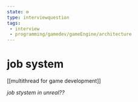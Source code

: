 ```yaml
---
state: ⚙️
type: interviewquestion
tags:
 - interview 
 - programming/gamedev/gameEngine/architecture
---
```

# job system

[[multithread for game development]]

*job stystem in unreal??*



